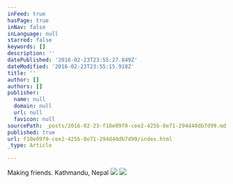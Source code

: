 ```yaml
---
inFeed: true
hasPage: true
inNav: false
inLanguage: null
starred: false
keywords: []
description: ''
datePublished: '2016-02-23T23:55:27.849Z'
dateModified: '2016-02-23T23:55:15.918Z'
title: ''
author: []
authors: []
publisher:
  name: null
  domain: null
  url: null
  favicon: null
sourcePath: _posts/2016-02-23-f10e09f0-cee2-425b-8e71-294d40db7d99.md
published: true
url: f10e09f0-cee2-425b-8e71-294d40db7d99/index.html
_type: Article

---
```

Making friends. Kathmandu, Nepal
![](https://the-grid-user-content.s3-us-west-2.amazonaws.com/f959de2c-e4ff-419b-b43a-2cf6edc9c493.jpg)
![](https://the-grid-user-content.s3-us-west-2.amazonaws.com/bec0d9b6-095f-4471-b7af-36fca046cb1f.jpg)